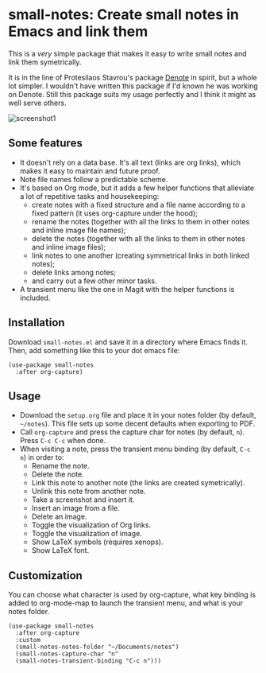 # small-notes: Create small notes in Emacs and link them

This is a _very_ simple package that makes it easy to write small notes and link them symetrically.

It is in the line of Protesilaos Stavrou's package [Denote](https://github.com/protesilaos/denote) in spirit, but a whole lot simpler. I wouldn't have written this package if I'd known he was working on Denote. Still this package suits my usage perfectly and I think it might as well serve others.

![screenshot1](https://github.com/user-attachments/assets/45c6c714-d44c-45c6-be9f-4718f683c384)

## Some features

- It doesn't rely on a data base. It's all text (links are org links), which makes it easy to maintain and future proof.
- Note file names follow a predictable scheme.
- It's based on Org mode, but it adds a few helper functions that alleviate a lot of repetitive tasks and housekeeping:
    - create notes with a fixed structure and a file name according to a fixed pattern (it uses org-capture under the hood);
    - rename the notes (together with all the links to them in other notes and inline image file names);
    - delete the notes (together with all the links to them in other notes and inline image files);
    - link notes to one another (creating symmetrical links in both linked notes);
    - delete links among notes;
    - and carry out a few other minor tasks.
- A transient menu like the one in Magit with the helper functions is included.

## Installation

Download `small-notes.el` and save it in a directory where Emacs finds it. Then, add something like this to your dot emacs file:

```
(use-package small-notes
  :after org-capture)
```

## Usage

- Download the `setup.org` file and place it in your notes folder (by default, `~/notes`). This file sets up some decent defaults when exporting to PDF.
- Call `org-capture` and press the capture char for notes (by default, `n`). Press `C-c C-c` when done.
- When visiting a note, press the transient menu binding (by default, `C-c n`) in order to:
    - Rename the note.
    - Delete the note.
    - Link this note to another note (the links are created symetrically).
    - Unlink this note from another note.
    - Take a screenshot and insert it.
    - Insert an image from a file.
    - Delete an image.
    - Toggle the visualization of Org links.
    - Toggle the visualization of image.
    - Show LaTeX symbols (requires xenops).
    - Show LaTeX font.

## Customization

You can choose what character is used by org-capture, what key binding is added to org-mode-map to launch the transient menu, and what is your notes folder. 

```
(use-package small-notes
  :after org-capture
  :custom
  (small-notes-notes-folder "~/Documents/notes")
  (small-notes-capture-char "n"
  (small-notes-transient-binding "C-c n")))
```
